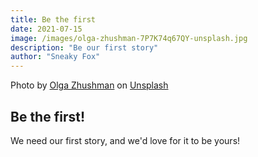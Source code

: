```yaml
---
title: Be the first
date: 2021-07-15
image: /images/olga-zhushman-7P7K74q67QY-unsplash.jpg
description: "Be our first story"
author: "Sneaky Fox"
---
```

Photo by <a href="https://unsplash.com/@ori_photostory?utm_source=unsplash&utm_medium=referral&utm_content=creditCopyText">Olga Zhushman</a> on <a href="https://unsplash.com/s/photos/avocado?utm_source=unsplash&utm_medium=referral&utm_content=creditCopyText">Unsplash</a>

## Be the first!

We need our first story, and we'd love for it to be yours!